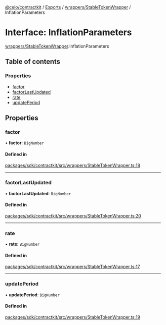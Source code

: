 [@celo/contractkit](../README.md) / [Exports](../modules.md) / [wrappers/StableTokenWrapper](../modules/wrappers_StableTokenWrapper.md) / InflationParameters

# Interface: InflationParameters

[wrappers/StableTokenWrapper](../modules/wrappers_StableTokenWrapper.md).InflationParameters

## Table of contents

### Properties

- [factor](wrappers_StableTokenWrapper.InflationParameters.md#factor)
- [factorLastUpdated](wrappers_StableTokenWrapper.InflationParameters.md#factorlastupdated)
- [rate](wrappers_StableTokenWrapper.InflationParameters.md#rate)
- [updatePeriod](wrappers_StableTokenWrapper.InflationParameters.md#updateperiod)

## Properties

### factor

• **factor**: `BigNumber`

#### Defined in

[packages/sdk/contractkit/src/wrappers/StableTokenWrapper.ts:18](https://github.com/celo-org/developer-tooling/blob/master/packages/sdk/contractkit/src/wrappers/StableTokenWrapper.ts#L18)

___

### factorLastUpdated

• **factorLastUpdated**: `BigNumber`

#### Defined in

[packages/sdk/contractkit/src/wrappers/StableTokenWrapper.ts:20](https://github.com/celo-org/developer-tooling/blob/master/packages/sdk/contractkit/src/wrappers/StableTokenWrapper.ts#L20)

___

### rate

• **rate**: `BigNumber`

#### Defined in

[packages/sdk/contractkit/src/wrappers/StableTokenWrapper.ts:17](https://github.com/celo-org/developer-tooling/blob/master/packages/sdk/contractkit/src/wrappers/StableTokenWrapper.ts#L17)

___

### updatePeriod

• **updatePeriod**: `BigNumber`

#### Defined in

[packages/sdk/contractkit/src/wrappers/StableTokenWrapper.ts:19](https://github.com/celo-org/developer-tooling/blob/master/packages/sdk/contractkit/src/wrappers/StableTokenWrapper.ts#L19)
